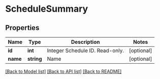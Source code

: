 # ScheduleSummary

## Properties
Name | Type | Description | Notes
------------ | ------------- | ------------- | -------------
**id** | **int** | Integer Schedule ID. Read-only. | [optional] 
**name** | **string** | Name | [optional] 

[[Back to Model list]](../README.md#documentation-for-models) [[Back to API list]](../README.md#documentation-for-api-endpoints) [[Back to README]](../README.md)


